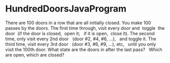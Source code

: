# HundredDoorsJavaProgram
There are 100 doors in a row that are all initially closed.  You make 100 passes by the doors.  The first time through, visit every door and  toggle  the door  (if the door is closed,  open it;   if it is open,  close it).  The second time, only visit every 2nd door   (door #2, #4, #6, ...),   and toggle it.  The third time, visit every 3rd door   (door #3, #6, #9, ...), etc,   until you only visit the 100th door. What state are the doors in after the last pass?   Which are open, which are closed? 
